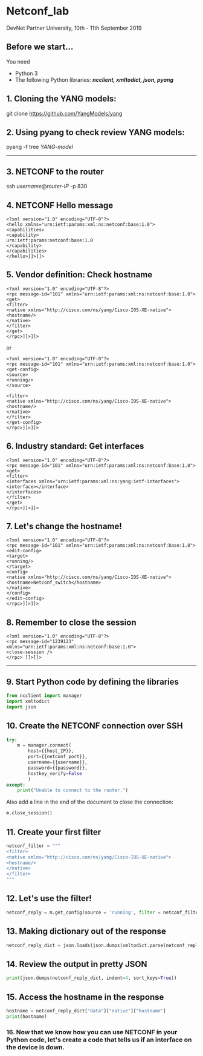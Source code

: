 # Netconf_lab
DevNet Partner University, 10th - 11th September 2019

## Before we start...
You need
- Python 3
- The following Python libraries:
***ncclient, xmltodict, json, pyang***

## 1. Cloning the YANG models:
git clone https://github.com/YangModels/yang

## 2. Using pyang to check review YANG models:
pyang -f tree *YANG-model*


------------------------------


## 3. NETCONF to the router
ssh *username*@*router-IP* -p 830

## 4. NETCONF Hello message
```
<?xml version="1.0" encoding="UTF-8"?>
<hello xmlns="urn:ietf:params:xml:ns:netconf:base:1.0">
<capabilities>
<capability>
urn:ietf:params:netconf:base:1.0
</capability>
</capabilities>
</hello>]]>]]>
```

## 5. Vendor definition: Check hostname
```
<?xml version="1.0" encoding="UTF-8"?>
<rpc message-id="101" xmlns="urn:ietf:params:xml:ns:netconf:base:1.0">
<get>
<filter>
<native xmlns="http://cisco.com/ns/yang/Cisco-IOS-XE-native">
<hostname/>
</native>
</filter>
</get>
</rpc>]]>]]>
```

or

```
<?xml version="1.0" encoding="UTF-8"?>
<rpc message-id="101" xmlns="urn:ietf:params:xml:ns:netconf:base:1.0">
<get-config>
<source>
<running/>
</source>

<filter>
<native xmlns="http://cisco.com/ns/yang/Cisco-IOS-XE-native">
<hostname/>
</native>
</filter>
</get-config>
</rpc>]]>]]>

```


## 6. Industry standard: Get interfaces
```
<?xml version="1.0" encoding="UTF-8"?>
<rpc message-id="101" xmlns="urn:ietf:params:xml:ns:netconf:base:1.0">
<get>
<filter>
<interfaces xmlns="urn:ietf:params:xml:ns:yang:ietf-interfaces">
<interface></interface>
</interfaces> 
</filter>
</get>
</rpc>]]>]]>
```


## 7. Let's change the hostname!
```
<?xml version="1.0" encoding="UTF-8"?>
<rpc message-id="101" xmlns="urn:ietf:params:xml:ns:netconf:base:1.0"> 
<edit-config>
<target>
<running/>
</target>
<config>
<native xmlns="http://cisco.com/ns/yang/Cisco-IOS-XE-native">
<hostname>Netconf_switch</hostname>
</native>
</config>
</edit-config>
</rpc>]]>]]>
```

## 8. Remember to close the session
```
<?xml version="1.0" encoding="UTF-8"?> 
<rpc message-id="1239123" xmlns="urn:ietf:params:xml:ns:netconf:base:1.0"> 
<close-session /> 
</rpc> ]]>]]>
```


------------------------------


## 9. Start Python code by defining the libraries
```python
from ncclient import manager
import xmltodict
import json
```

## 10. Create the NETCONF connection over SSH
````python
try:
    m = manager.connect(
        host={{host_IP}},
        port={{netconf_port}},
        username={{username}},
        password={{password}},
        hostkey_verify=False
        )
except:
    print("Unable to connect to the router.")
````

Also add a line in the end of the document to close the connection:
```python
m.close_session()
```

## 11. Create your first filter
```python
netconf_filter = """
<filter>
<native xmlns="http://cisco.com/ns/yang/Cisco-IOS-XE-native">
<hostname/>
</native>
</filter>
"""
```

## 12. Let's use the filter!
```python
netconf_reply = m.get_config(source = 'running', filter = netconf_filter).data_xml
```

## 13. Making dictionary out of the response
```python
netconf_reply_dict = json.loads(json.dumps(xmltodict.parse(netconf_reply)))
```

## 14. Review the output in pretty JSON
```python
print(json.dumps(netconf_reply_dict, indent=4, sort_keys=True))
```

## 15. Access the hostname in the response
```python
hostname = netconf_reply_dict["data"]["native"]["hostname"]
print(hostname)
```

### 16. Now that we know how you can use NETCONF in your Python code, let's create a code that tells us if an interface on the device is down.
